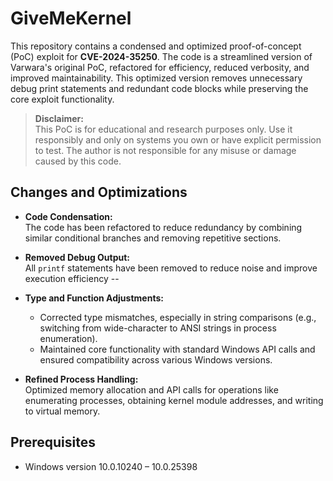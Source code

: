# GiveMeKernel
This repository contains a condensed and optimized proof-of-concept (PoC) exploit for **CVE-2024-35250**. The code is a streamlined version of Varwara's original PoC, refactored for efficiency, reduced verbosity, and improved maintainability. This optimized version removes unnecessary debug print statements and redundant code blocks while preserving the core exploit functionality.

> **Disclaimer:**  
> This PoC is for educational and research purposes only. Use it responsibly and only on systems you own or have explicit permission to test. The author is not responsible for any misuse or damage caused by this code.

## Changes and Optimizations

- **Code Condensation:**  
  The code has been refactored to reduce redundancy by combining similar conditional branches and removing repetitive sections.

- **Removed Debug Output:**  
  All `printf` statements have been removed to reduce noise and improve execution efficiency -- 

- **Type and Function Adjustments:**  
  - Corrected type mismatches, especially in string comparisons (e.g., switching from wide-character to ANSI strings in process enumeration).
  - Maintained core functionality with standard Windows API calls and ensured compatibility across various Windows versions.

- **Refined Process Handling:**  
  Optimized memory allocation and API calls for operations like enumerating processes, obtaining kernel module addresses, and writing to virtual memory.

## Prerequisites

- Windows version  10.0.10240 – 10.0.25398


